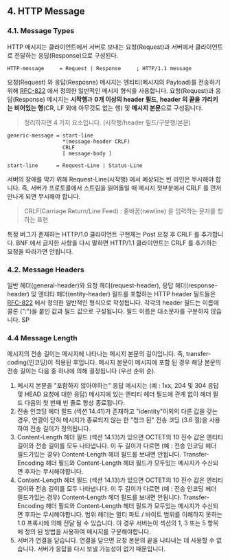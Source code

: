 ## 4. HTTP Message

### 4.1. Message Types

HTTP 메시지는 클라이언트에서 서버로 보내는 요청(Request)과 서버에서 클라이언트로 전달하는 응답(Response)으로 구성된다.

```text
HTTP-message     = Request | Response     ; HTTP/1.1 message
```

요청(Request) 와 응답(Resposne) 메시지는 엔티티(메시지의 Payload)를 전송하기 위해 
[RFC-822](https://tools.ietf.org/html/rfc822) 에서 정의한 일반적인 메시지 형식을 사용합니다.
요청(Request)과 응답(Response) 메시지는 **시작행**과 **0개 이상의 header 필드**, **header 의 끝을 가리키는 비어있는 행**(CR, LF 외에 아무것도 없는 행)
및 **메시지 본문**으로 구성됩니다.

> 정리하자면 4 가지 요소입니다. (시작행/header 필드/구분행/본문)

```text
generic-message = start-line
                  *(message-header CRLF)
                  CRLF
                  [ message-body ]

start-line      = Request-Line | Status-Line
```

서버의 장애를 막기 위해 Request-Line(시작행) 에서 예상되는 빈 라인은 무시해야 합니다.
즉, 서버가 프로토콜에서 스트림을 읽어들일 때 메시지 첫부분에서 CRLF 를 먼저 만나게 되면 무시해야 합니다.

> CRLF(Carriage Return/Line Feed) : 줄바꿈(newline) 을 입력하는 문자를 칭하는 표현

특정 버그가 존재하는 HTTP/1.0 클라이언트 구현체는 Post 요청 후 CRLF 를 추가합니다.
BNF 에서 금지한 사항을 다시 말하면 HTTP/1.1 클라이언트는 CRLF 를 추가하는 요청을 따라가면 안됩니다.

### 4.2. Message Headers

일반 헤더(general-header)와 요청 헤더(request-header), 응답 헤더(response-header) 및 엔티티 헤더(entity-header) 필드를 포함하는 
HTTP header 필드들은 [RFC-822](https://tools.ietf.org/html/rfc822#section-3.1) 에서 정의한 일반적인 형식으로 작성됩니다.
각각의 header 필드는 이름에 콜론 (":")을 붙인 값과 필드 값으로 구성됩니다. 필드 이름은 대소문자를 구분하지 않습니다.
SP


### 4.4 Message Length

메시지의 전송 길이는 메시지에 나타나는 메시지 본문의 길이입니다. 즉, transfer-coding(인코딩)이 적용된 후입니다. 메시지 본문이 메시지에 포함 된 경우 해당 본문의 전송 길이는 다음 중 하나에 의해 결정됩니다 (우선 순위 순).

1. 메시지 본문을 "포함하지 않아야하는" 응답 메시지는 (예 : 1xx, 204 및 304 응답 및 HEAD 요청에 대한 응답) 메시지에 있는 엔티티 헤더 필드에 관계 없이 헤더 필드 다음의 첫 번째 빈 줄로 항상 종료됩니다.
2. 전송 인코딩 헤더 필드 (섹션 14.41)가 존재하고 "identity"이외의 다른 값을 갖는 경우, 연결이 닫혀 메시지가 종료되지 않는 한 "청크 된" 전송 코딩 (3.6 절)을 사용하여 전송 길이가 정의됩니다.
3. Content-Length 헤더 필드 (섹션 14.13)가 있으면 OCTET의 10 진수 값은 엔티티 길이와 전송 길이를 모두 나타냅니다. 이 두 길이가 다르면 (예 : 전송 인코딩 헤더 필드가있는 경우) Content-Length 헤더 필드를 보내면 안됩니다. Transfer-Encoding 헤더 필드와 Content-Length 헤더 필드가 모두있는 메시지가 수신되면 후자는 무시해야합니다.
4. Content-Length 헤더 필드 (섹션 14.13)가 있으면 OCTET의 10 진수 값은 엔티티 길이와 전송 길이를 모두 나타냅니다. 이 두 길이가 다르면 (예 : 전송 인코딩 헤더 필드가있는 경우) Content-Length 헤더 필드를 보내면 안됩니다. Transfer-Encoding 헤더 필드와 Content-Length 헤더 필드가 모두있는 메시지가 수신되면 후자는 무시해야합니다.
   범위 헤더는 멀티 파트 / 바이트 범위를 이해하지 못하는 1.0 프록시에 의해 전달 될 수 있습니다. 이 경우 서버는이 섹션의 1, 3 또는 5 항목에 정의 된 방법을 사용하여 메시지를 구분해야합니다.
5. 서버가 연결을 닫습니다. 연결을 닫으면 요청 본문의 끝을 나타내는 데 사용할 수 없습니다. 서버가 응답을 다시 보낼 가능성이 없기 때문입니다.



